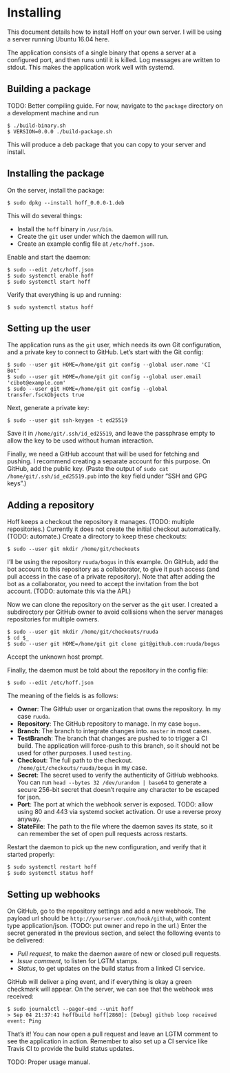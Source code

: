 # Installing

This document details how to install Hoff on your own server. I will be using
a server running Ubuntu 16.04 here.

The application consists of a single binary that opens a server at a configured
port, and then runs until it is killed. Log messages are written to stdout. This
makes the application work well with systemd.

## Building a package

TODO: Better compiling guide. For now, navigate to the `package` directory on
a development machine and run

    $ ./build-binary.sh
    $ VERSION=0.0.0 ./build-package.sh

This will produce a deb package that you can copy to your server and install.

## Installing the package

On the server, install the package:

    $ sudo dpkg --install hoff_0.0.0-1.deb

This will do several things:

 * Install the `hoff` binary in `/usr/bin`.
 * Create the `git` user under which the daemon will run.
 * Create an example config file at `/etc/hoff.json`.

Enable and start the daemon:

    $ sudo --edit /etc/hoff.json
    $ sudo systemctl enable hoff
    $ sudo systemctl start hoff

Verify that everything is up and running:

    $ sudo systemctl status hoff

## Setting up the user

The application runs as the `git` user, which needs its own Git configuration,
and a private key to connect to GitHub. Let’s start with the Git config:

    $ sudo --user git HOME=/home/git git config --global user.name 'CI Bot'
    $ sudo --user git HOME=/home/git git config --global user.email 'cibot@example.com'
    $ sudo --user git HOME=/home/git git config --global transfer.fsckObjects true

Next, generate a private key:

    $ sudo --user git ssh-keygen -t ed25519

Save it in `/home/git/.ssh/id_ed25519`, and leave the passphrase empty to allow
the key to be used without human interaction.

Finally, we need a GitHub account that will be used for fetching and pushing.
I recommend creating a separate account for this purpose. On GitHub, add the
public key. (Paste the output of `sudo cat /home/git/.ssh/id_ed25519.pub` into
the key field under “SSH and GPG keys”.)

## Adding a repository

Hoff keeps a checkout the repository it manages. (TODO: multiple repositories.)
Currently it does not create the initial checkout automatically. (TODO:
automate.) Create a directory to keep these checkouts:

    $ sudo --user git mkdir /home/git/checkouts

I’ll be using the repository `ruuda/bogus` in this example. On GitHub, add the
bot account to this repository as a collaborator, to give it push access (and
pull access in the case of a private repository). Note that after adding the bot
as a collaborator, you need to accept the invitation from the bot account.
(TODO: automate this via the API.)

Now we can clone the repository on the server as the `git` user. I created a
subdirectory per GitHub owner to avoid collisions when the server manages
repositories for multiple owners.

    $ sudo --user git mkdir /home/git/checkouts/ruuda
    $ cd $_
    $ sudo --user git HOME=/home/git git clone git@github.com:ruuda/bogus

Accept the unknown host prompt.

Finally, the daemon must be told about the repository in the config file:

    $ sudo --edit /etc/hoff.json

The meaning of the fields is as follows:

 * **Owner**: The GitHub user or organization that owns the repository. In my
   case `ruuda`.
 * **Repository**: The GitHub repository to manage. In my case `bogus`.
 * **Branch**: The branch to integrate changes into. `master` in most cases.
 * **TestBranch**: The branch that changes are pushed to to trigger a CI build.
   The application will force-push to this branch, so it should not be used for
   other purposes. I used `testing`.
 * **Checkout**: The full path to the checkout.
   `/home/git/checkouts/ruuda/bogus` in my case.
 * **Secret**: The secret used to verify the authenticity of GitHub webhooks.
   You can run `head --bytes 32 /dev/urandom | base64` to generate a secure
   256-bit secret that doesn’t require any character to be escaped for json.
 * **Port**: The port at which the webhook server is exposed. TODO: allow using
   80 and 443 via systemd socket activation. Or use a reverse proxy anyway.
 * **StateFile**: The path to the file where the daemon saves its state, so it
   can remember the set of open pull requests across restarts.

Restart the daemon to pick up the new configuration, and verify that it started
properly:

    $ sudo systemctl restart hoff
    $ sudo systemctl status hoff

## Setting up webhooks

On GitHub, go to the repository settings and add a new webhook. The payload url
should be `http://yourserver.com/hook/github`, with content type
application/json. (TODO: put owner and repo in the url.) Enter the secret
generated in the previous section, and select the following events to be
delivered:

 * *Pull request*, to make the daemon aware of new or closed pull requests.
 * *Issue comment*, to listen for LGTM stamps.
 * *Status*, to get updates on the build status from a linked CI service.

GitHub will deliver a ping event, and if everything is okay a green checkmark
will appear. On the server, we can see that the webhook was received:

    $ sudo journalctl --pager-end --unit hoff
    > Sep 04 21:37:41 hoffbuild hoff[2860]: [Debug] github loop received event: Ping

That’s it! You can now open a pull request and leave an LGTM comment to see the
application in action. Remember to also set up a CI service like Travis CI to
provide the build status updates.

TODO: Proper usage manual.

